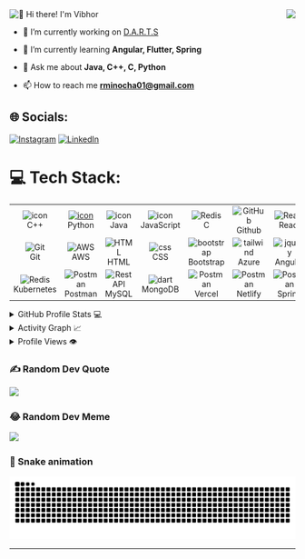 <img src="https://raw.githubusercontent.com/vibzz2003/vibzz2003/main/ezgif.com-video-to-gif-converter.gif" alt="👋 Hi there! I'm Vibhor" title="👋 Hi there! I'm Vibhor"/>

<img align="right" height="150" src="https://media.giphy.com/media/L3bj6t3opdeNddYCyl/giphy.gif" />

- 🔭 I’m currently working on [D.A.R.T.S](https://github.com/Yorichi07/darts)

- 🌱 I’m currently learning **Angular, Flutter, Spring**

- 💬 Ask me about **Java, C++, C, Python**

- 📫 How to reach me **rminocha01@gmail.com**

## 🌐 Socials:
[![Instagram](https://img.shields.io/badge/Instagram-%23E4405F.svg?logo=Instagram&logoColor=white)](https://instagram.com/munchkin_minocha) [![LinkedIn](https://img.shields.io/badge/LinkedIn-%230077B5.svg?logo=linkedin&logoColor=white)](https://linkedin.com/in/vibhor-minocha-513b32220) 

# 💻 Tech Stack:
<table>
  <tr>
    <td align="center" width="96">
        <img src="https://techstack-generator.vercel.app/cpp-icon.svg" alt="icon" width="65" height="65" />
      <br>C++
    </td>
    <td align="center" width="96">
      <a href="#macropower-tech">
        <img src="https://techstack-generator.vercel.app/python-icon.svg" alt="icon" width="65" height="65" />
      </a>
      <br>Python
    </td>
    <td align="center" width="96">
        <img src="https://techstack-generator.vercel.app/java-icon.svg" alt="icon" width="65" height="65" />
      <br>Java
    </td>
    <td align="center" width="96">
        <img src="https://techstack-generator.vercel.app/js-icon.svg" alt="icon" width="65" height="65" />
      <br>JavaScript
    </td>
       <td align="center" width="96">
        <img src="https://skillicons.dev/icons?i=c" width="48" height="48" alt="Redis" />
      <br>C
    </td>
       <td align="center" width="96">
        <img src="https://techstack-generator.vercel.app/github-icon.svg" width="65" height="65" alt="GitHub" />
      <br>Github
    </td>
          <td align="center" width="96">
        <img src="https://techstack-generator.vercel.app/react-icon.svg" width="65" height="65" alt="React" />
      <br>React
    </td>
          <td align="center" width="96">
        <img src="https://techstack-generator.vercel.app/docker-icon.svg" width="65" height="65" alt="Rest API" />
      <br>Docker
    </td>
    <td align="center" width="96">
        <img src="https://skillicons.dev/icons?i=go" width="48" height="48" alt="Redis" />
      <br>Go
    </td>
  </tr>
  <tr>
    <td align="center" width="96">
        <img src="https://skillicons.dev/icons?i=git" width="48" height="48" alt="Git" />
      <br>Git
    </td>
    <td align="center"  width="96">
        <img src="https://techstack-generator.vercel.app/aws-icon.svg" width="65" height="65" alt="AWS"  />
      <br>AWS
    </td>
    <td align="center"  width="96">
        <img src="https://skillicons.dev/icons?i=html" width="48" height="48" alt="HTML" />
      <br>HTML
    </td>
    <td align="center" width="96">
        <img src="https://skillicons.dev/icons?i=css" width="48" height="48" alt="css" />
      <br>CSS
    </td>
    <td align="center"  width="96">
        <img src="https://skillicons.dev/icons?i=bootstrap" width="48" height="48" alt="bootstrap" />
      <br>Bootstrap
    </td>
    <td align="center" width="96">
        <img src="https://skillicons.dev/icons?i=azure" width="48" height="48" alt="tailwind" />
      <br>Azure
    </td>
        <td align="center" width="96">
        <img src="https://skillicons.dev/icons?i=angular" width="48" height="48" alt="jquery" />
      <br>Angular
    </td>
        <td align="center" width="96">
        <img src="https://skillicons.dev/icons?i=flutter" width="48" height="48" alt="jquery" />
      <br>Flutter
    </td>
            <td align="center" width="96">
        <img src="https://skillicons.dev/icons?i=dart" width="48" height="48" alt="ASP.NET Core" />
      <br>Dart
    </td>
  </tr>
   <tr>
    <td align="center" width="96">
        <img src="https://skillicons.dev/icons?i=kubernetes" width="48" height="48" alt="Redis" />
      <br>Kubernetes
    </td>
        <td align="center" width="96">
        <img src="https://skillicons.dev/icons?i=postman" width="48" height="48" alt="Postman" />
      <br>Postman
    </td>
           <td align="center" width="96">
        <img src="https://techstack-generator.vercel.app/mysql-icon.svg" width="65" height="65" alt="Rest API" />
      <br>MySQL
    </td>
    <td align="center" width="96">
        <img src="https://skillicons.dev/icons?i=mongodb" width="48" height="48" alt="dart" />
      <br>MongoDB
    </td>
    <td align="center" width="96">
        <img src="https://skillicons.dev/icons?i=vercel" width="48" height="48" alt="Postman" />
      <br>Vercel
    </td>
    <td align="center" width="96">
        <img src="https://skillicons.dev/icons?i=netlify" width="48" height="48" alt="Postman" />
      <br>Netlify
    </td>
     <td align="center" width="96">
        <img src="https://skillicons.dev/icons?i=spring" width="48" height="48" alt="Postman" />
      <br>Spring
    </td>
    <td align="center" width="96">
        <img src="https://skillicons.dev/icons?i=bitbucket" width="48" height="48" alt="Postman" />
      <br>BitBucket
    </td>
    <td align="center" width="96">
        <img src="https://skillicons.dev/icons?i=nodejs" width="48" height="48" alt="Postman" />
      <br>NodeJS
    </td>
  </tr>
 <tr>
 </tr>
</table>

<details>
  <summary>GitHub Profile Stats 💻</summary>
  <br/>
  <img src="https://github-readme-stats.vercel.app/api?username=vibzz2003&theme=dark&hide_border=false&include_all_commits=false&count_private=false" alt="GitHub Stats" height="192px"/><br/>
  <img src="https://github-readme-streak-stats.herokuapp.com/?user=vibzz2003&theme=dark&hide_border=false" alt="GitHub Streak" height="192px"/><br/>
  <img src="https://github-readme-stats.vercel.app/api/top-langs/?username=vibzz2003&theme=dark&hide_border=false&include_all_commits=false&count_private=false&layout=compact" alt="Top Languages" height="192px"/>
  <br/>
</details>

<details>
  <summary>Activity Graph 📈</summary>
  <br/>

[![Ashutosh's github activity graph](https://github-readme-activity-graph.vercel.app/graph?username=vibzz2003&line=04e61b&point=403d3d&area=true&hide_border=true&theme=react-dark)](https://github.com/ashutosh00710/github-readme-activity-graph)

</details>

<details>
  <summary>Profile Views 👁️</summary>
  <br/>
  <img src="https://komarev.com/ghpvc/?username=vibzz2003&label=PROFILE+VIEWS&style=plastic&color=blue">

</details>

### ✍️ Random Dev Quote
![](https://quotes-github-readme.vercel.app/api?type=horizontal&theme=radical)

### 😂 Random Dev Meme
<img src='https://programmerhumor.io/wp-content/uploads/2023/09/programmerhumor-io-python-memes-backend-memes-0d75b4d5c62b5c9.jpg' style="height: 400px;"/>

### 🐍 Snake animation
![Snake animation](https://github.com/vibzz2003/vibzz2003/blob/main/github-contribution-grid-snake.svg)

<!--<img data-target="animated-image.replacedImage" alt="dino.gif" class="AnimatedImagePlayer-animatedImage" src="https://github.com/saadeghi/saadeghi/raw/master/dino.gif" style="display: block; opacity: 1;">-->

---

<!---
vibzz2003/vibzz2003 is a ✨ special ✨ repository because its `README.md` (this file) appears on your GitHub profile.
You can click the Preview link to take a look at your changes.
--->
